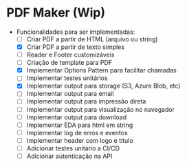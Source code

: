 # PDF Maker (Wip)

- Funcionalidades para ser implementadas:
  - [ ] Criar PDF a partir de HTML (arquivo ou string)
  - [x] Criar PDF a partir de texto simples
  - [ ] Reader e Footer customizáveis
  - [ ] Criação de template para PDF
  - [x] Implementar Options Pattern para facilitar chamadas
  - [ ] Implementar testes unitários
  - [x] Implementar output para storage (S3, Azure Blob, etc)
  - [ ] Implementar output para email
  - [ ] Implementar output para impressão direta
  - [ ] Implementar output para visualização no navegador
  - [ ] Implementar output para download
  - [ ] Implementar EDA para html em string
  - [ ] Implementar log de erros e eventos
  - [ ] Implementar header com logo e título
  - [ ] Adicionar testes unitário a CI/CD
  - [ ] Adicionar autenticação na API